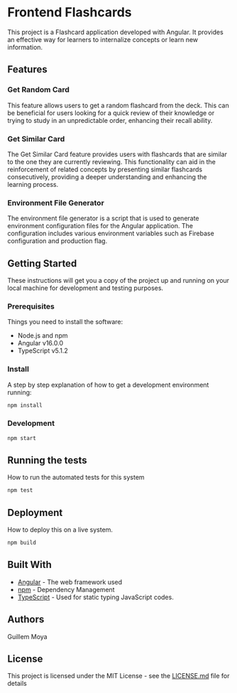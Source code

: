 # Frontend Flashcards

This project is a Flashcard application developed with Angular. It provides an effective way for learners to internalize concepts or learn new information.


## Features

### Get Random Card

This feature allows users to get a random flashcard from the deck. This can be beneficial for users looking for a quick review of their knowledge or trying to study in an unpredictable order, enhancing their recall ability.

### Get Similar Card

The Get Similar Card feature provides users with flashcards that are similar to the one they are currently reviewing. This functionality can aid in the reinforcement of related concepts by presenting similar flashcards consecutively, providing a deeper understanding and enhancing the learning process.

### Environment File Generator

The environment file generator is a script that is used to generate environment configuration files for the Angular application. The configuration includes various environment variables such as Firebase configuration and production flag.


## Getting Started

These instructions will get you a copy of the project up and running on your local machine for development and testing purposes.

### Prerequisites

Things you need to install the software:

- Node.js and npm
- Angular v16.0.0
- TypeScript v5.1.2

### Install

A step by step explanation of how to get a development environment running:

```bash
npm install
```

### Development

```bash
npm start
```

## Running the tests

How to run the automated tests for this system

```bash
npm test
```

## Deployment

How to deploy this on a live system.

```bash
npm build
```

## Built With

- [Angular](https://angular.io/) - The web framework used
- [npm](https://www.npmjs.com/) - Dependency Management
- [TypeScript](https://www.typescriptlang.org/) - Used for static typing JavaScript codes.

## Authors

Guillem Moya

## License

This project is licensed under the MIT License - see the [LICENSE.md](LICENSE.md) file for details
